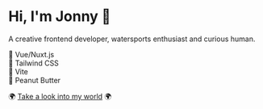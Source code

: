 # Hi, I'm Jonny 👋

A creative frontend developer, watersports enthusiast and curious human.

💚 Vue/Nuxt.js
<br/>
💙 Tailwind CSS
<br/>
💜 Vite
<br/>
🥜 Peanut Butter

🌍 [Take a look into my world](https://jonsnow.world) 🌍
